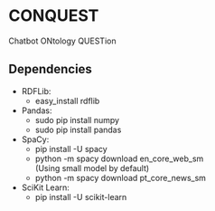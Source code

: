 # CONQUEST
Chatbot ONtology QUESTion

<h2>Dependencies</h2>

<ul>
	<li>RDFLib:
		<ul>
			<li>easy_install rdflib	</li>
		</ul>
	</li>
	<li>Pandas:
		<ul>
			<li>sudo pip install numpy</li>
			<li>sudo pip install pandas</li>
		</ul>
	</li>
	<li>SpaCy:
		<ul>
			<li>pip install -U spacy</li>
			<li>python -m spacy download en_core_web_sm</li> (Using small model by default)
			<li>python -m spacy download pt_core_news_sm</li>
		</ul>
	</li>
	<li>SciKit Learn:
		<ul>
			<li>pip install -U scikit-learn</li>
		</ul>
	</li>
</ul>